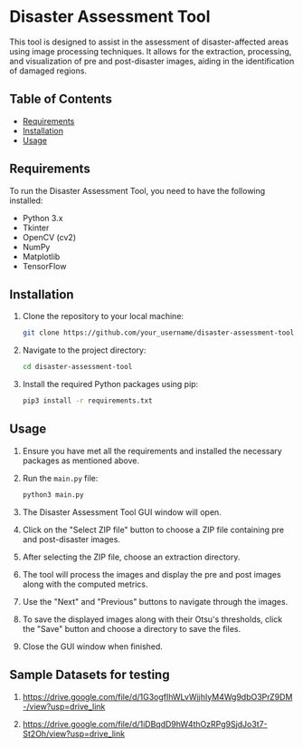 # Disaster Assessment Tool

This tool is designed to assist in the assessment of disaster-affected areas using image processing techniques. It allows for the extraction, processing, and visualization of pre and post-disaster images, aiding in the identification of damaged regions.

## Table of Contents

- [Requirements](#requirements)
- [Installation](#installation)
- [Usage](#usage)

## Requirements

To run the Disaster Assessment Tool, you need to have the following installed:

- Python 3.x
- Tkinter
- OpenCV (cv2)
- NumPy
- Matplotlib
- TensorFlow

## Installation

1. Clone the repository to your local machine:

    ```bash
    git clone https://github.com/your_username/disaster-assessment-tool.git
    ```

2. Navigate to the project directory:

    ```bash
    cd disaster-assessment-tool
    ```

3. Install the required Python packages using pip:

    ```bash
    pip3 install -r requirements.txt
    ```

## Usage

1. Ensure you have met all the requirements and installed the necessary packages as mentioned above.

2. Run the `main.py` file:

    ```bash
    python3 main.py
    ```

3. The Disaster Assessment Tool GUI window will open.

4. Click on the "Select ZIP file" button to choose a ZIP file containing pre and post-disaster images.

5. After selecting the ZIP file, choose an extraction directory.

6. The tool will process the images and display the pre and post images along with the computed metrics.

7. Use the "Next" and "Previous" buttons to navigate through the images.

8. To save the displayed images along with their Otsu's thresholds, click the "Save" button and choose a directory to save the files.

9. Close the GUI window when finished.

## Sample Datasets for testing

1. https://drive.google.com/file/d/1G3ogfIhWLvWjjhIyM4Wg9dbO3PrZ9DM-/view?usp=drive_link

2. https://drive.google.com/file/d/1iDBqdD9hW4thOzRPg9SjdJo3t7-St2Oh/view?usp=drive_link



